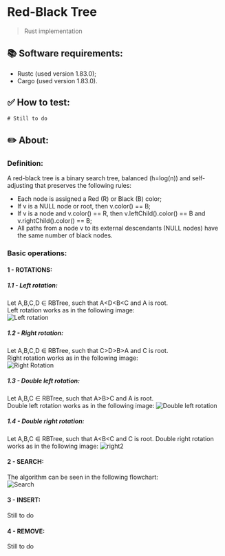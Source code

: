 # Red-Black Tree
  > Rust implementation

## 📚 Software requirements:
  - Rustc (used version 1.83.0);
  - Cargo (used version 1.83.0).

## ✅ How to test:
  ```
  # Still to do
  ```

## ✏️ About:
### Definition:
  A red-black tree is a binary search tree, balanced (h=log(n)) and self-adjusting that preserves the following rules:
  - Each node is assigned a Red (R) or Black (B) color;
  - If v is a NULL node or root, then v.color() == B;
  - If v is a node and v.color() == R, then v.leftChild().color() == B and v.rightChild().color() == B;
  - All paths from a node v to its external descendants (NULL nodes) have the same number of black nodes.
### Basic operations:
#### 1 - ROTATIONS:
##### 1.1 - Left rotation:
  Let A,B,C,D ∈ RBTree, such that A<D<B<C and A is root.  
  Left rotation works as in the following image:  
  ![Left rotation](https://github.com/user-attachments/assets/10887734-e7ee-4219-a1ba-61ae3b2b13af)
  
##### 1.2 - Right rotation:
  Let A,B,C,D ∈ RBTree, such that C>D>B>A and C is root.  
  Right rotation works as in the following image:  
  ![Right Rotation](https://github.com/user-attachments/assets/249ca333-b635-4d50-9506-1005a26d8724)
##### 1.3 - Double left rotation:
  Let A,B,C ∈ RBTree, such that A>B>C and A is root.  
  Double left rotation works as in the following image: 
  ![Double left rotation](https://github.com/user-attachments/assets/007a74aa-3bfa-421f-a0b9-72860a11ac57)

##### 1.4 - Double right rotation:
  Let A,B,C ∈ RBTree, such that A<B<C and C is root. 
  Double right rotation works as in the following image: 
  ![right2](https://github.com/user-attachments/assets/b8869c77-7f69-4e56-a695-af58347b4715)
#### 2 - SEARCH:
  The algorithm can be seen in the following flowchart:  
  ![Search](https://github.com/user-attachments/assets/21312218-4540-4d9c-a647-265ed4eebfde)
#### 3 - INSERT:
  Still to do
#### 4 - REMOVE:
  Still to do
